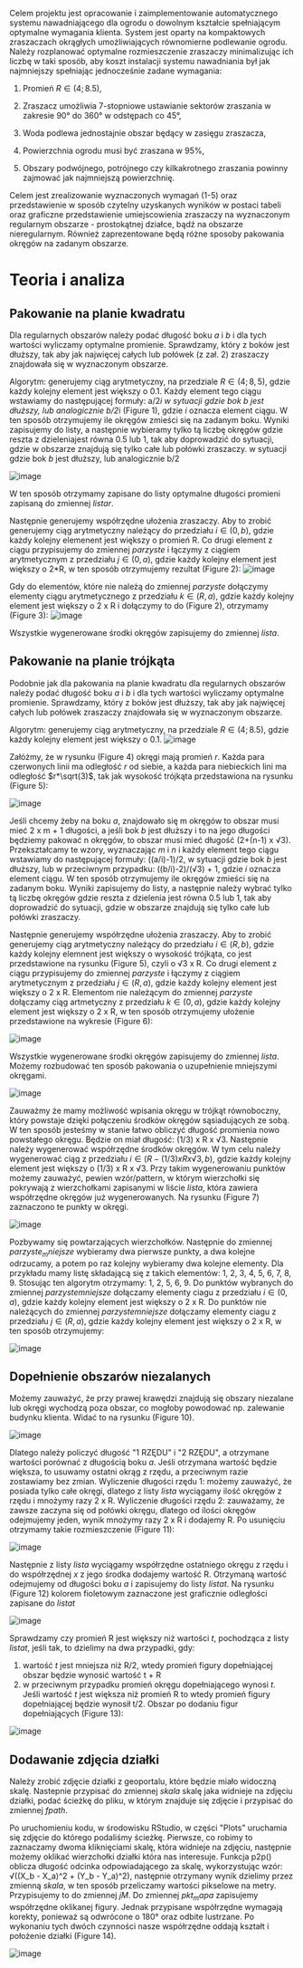 Celem projektu jest opracowanie i zaimplementowanie automatycznego systemu nawadniającego dla ogrodu o dowolnym kształcie spełniającym optymalne wymagania klienta. System jest oparty na kompaktowych zraszaczach okrągłych umożliwiających równomierne podlewanie ogrodu. Należy rozplanować optymalne rozmieszczenie zraszaczy minimalizując ich liczbę w taki sposób, aby koszt instalacji systemu nawadniania był jak najmniejszy spełniając jednocześnie zadane wymagania: 

  1. Promień $R \in(4; 8.5)$,
  
  2. Zraszacz umożliwia 7-stopniowe ustawianie sektorów zraszania w zakresie 90° do 360° w odstępach co 45°,
  
  3. Woda podlewa jednostajnie obszar będący w zasięgu zraszacza,
  
  4. Powierzchnia ogrodu musi być zraszana w 95%,
  
  5. Obszary podwójnego, potrójnego czy kilkakrotnego zraszania powinny zajmować jak najmniejszą powierzchnię.

Celem jest zrealizowanie wyznaczonych wymagań (1-5) oraz przedstawienie w sposób czytelny uzyskanych wyników w postaci tabeli oraz graficzne przedstawienie umiejscowienia zraszaczy na wyznaczonym regularnym obszarze - prostokątnej działce, bądź na obszarze nieregularnym. Również zaprezentowane będą różne sposoby pakowania okręgów na zadanym obszarze.  


# Teoria i analiza
## Pakowanie na planie kwadratu
Dla regularnych obszarów należy podać długość boku $a$ i $b$ i dla tych wartości wyliczamy optymalne promienie. Sprawdzamy, który z boków jest dłuższy, tak aby jak najwięcej całych lub połówek (z zał. 2) zraszaczy znajdowała się w wyznaczonym obszarze. 

Algorytm: generujemy ciąg arytmetyczny, na przedziale $R \in(4; 8,5)$, gdzie każdy kolejny element jest większy o $0.1$. Każdy element tego ciągu wstawiamy do następującej formuły: a/2*i w sytuacji gdzie bok b jest dłuższy, lub analogicznie b/2*i (Figure 1), gdzie $i$ oznacza element ciągu. W ten sposób otrzymujemy ile okręgów zmieści się na zadanym boku. Wyniki zapisujemy do listy, a następnie wybieramy tylko tą liczbę okręgów gdzie reszta z dzieleniajest równa 0.5 lub 1, tak aby doprowadzić do sytuacji, gdzie w obszarze znajdują się tylko całe lub połówki zraszaczy. w sytuacji gdzie bok $b$ jest dłuższy, lub analogicznie b/2

![image](https://user-images.githubusercontent.com/105323115/194773053-973253dd-993d-425a-9500-ad3a8a899ed5.png)

W ten sposób otrzymamy zapisane do listy optymalne długości promieni zapisaną do zmiennej $lista r$. 

Następnie generujemy współrzędne ułożenia zraszaczy. Aby to zrobić generujemy ciąg arytmetyczny należący do przedziału $i \in(0, b)$, gdzie każdy kolejny elemenent jest większy o promień R. Co drugi element z ciągu przypisujemy do zmiennej $parzyste$ i łączymy z ciągiem arytmetycznym z przedziału $j \in(0, a)$, gdzie każdy kolejny element jest większy o 2*R, w ten sposób otrzymujemy rezultat (Figure 2): 
![image](https://user-images.githubusercontent.com/105323115/194773193-f0f1779f-666d-4bf1-a5a4-a4c5ad79e8c0.png)

Gdy do elementów, które nie należą do zmiennej $parzyste$ dołączymy elementy ciągu arytmetycznego z przedziału $k \in(R, a)$, gdzie każdy kolejny element jest większy o 2 x R i dołączymy to do (Figure 2), otrzymamy (Figure 3):
![image](https://user-images.githubusercontent.com/105323115/194773256-d743741e-0b16-4874-8213-acb3969b7a4e.png)

Wszystkie wygenerowane środki okręgów zapisujemy do zmiennej $lista$.

## Pakowanie na planie trójkąta
Podobnie jak dla pakowania na planie kwadratu dla regularnych obszarów należy podać długość boku $a$ i $b$ i dla tych wartości wyliczamy optymalne promienie. Sprawdzamy, który z boków jest dłuższy, tak aby jak najwięcej całych lub połówek zraszaczy znajdowała się w wyznaczonym obszarze. 

Algorytm: generujemy ciąg arytmetyczny, na przedziale $R \in(4; 8.5)$, gdzie każdy kolejny element jest większy o $0.1$. 
![image](https://user-images.githubusercontent.com/105323115/194773339-97e9ca0e-4aab-4ef2-94b9-3e620c9210d4.png)

Załóżmy, że w rysunku (Figure 4) okręgi mają promień $r$. Każda para czerwonych linii ma odległość $r$ od siebie, a każda para niebieckich lini ma odległość $r*\sqrt(3)$, tak jak wysokość trójkąta przedstawiona na rysunku (Figure 5):

![image](https://user-images.githubusercontent.com/105323115/194773385-893b927a-34ee-4def-9b2d-81cf6ae4e311.png)

Jeśli chcemy żeby na boku $a$, znajdowało się m okręgów to obszar musi mieć 2 x m + 1 długości, a jeśli bok $b$ jest dłuższy i to na jego długości będziemy pakować n okręgów, to obszar musi mieć długość (2+(n-1) x √3). Przekształcamy te wzory, wyznaczając $m$ i $n$ i każdy element tego ciągu wstawiamy do następującej formuły: ((a/i)-1)/2, w sytuacji gdzie bok $b$ jest dłuższy, lub w przeciwnym przypadku: ((b/i)-2)/(√3) + 1, gdzie $i$ oznacza element ciągu. W ten sposób otrzymujemy ile okręgów zmieści się na zadanym boku. Wyniki zapisujemy do listy, a następnie należy wybrać tylko tą liczbę okręgów gdzie reszta z dzielenia jest równa 0.5 lub 1, tak aby doprowadzić do sytuacji, gdzie w obszarze znajdują się tylko całe lub połówki zraszaczy.

Następnie generujemy współrzędne ułożenia zraszaczy. Aby to zrobić generujemy ciąg arytmetyczny należący do przedziału $i \in(R, b)$, gdzie każdy kolejny elemnent jest większy o wysokość trójkąta, co jest przedstawione na rysunku (Figure 5), czyli o √3 x R. Co drugi element z ciągu przypisujemy do zmiennej $parzyste$ i łączymy z ciągiem arytmetycznym z przedziału $j \in(R, a)$, gdzie każdy kolejny element jest większy o 2 x R. Elementom nie należącym do zmiennej $parzyste$ dołączamy ciąg artmetyczny z przedziału $k \in(0, a)$, gdzie każdy kolejny element jest większy o 2 x R, w ten sposób otrzymujemy ułożenie przedstawione na wykresie (Figure 6): 

![image](https://user-images.githubusercontent.com/105323115/194774173-16f91e19-9170-484c-83ea-71bd377d80a7.png)

Wszystkie wygenerowane środki okręgów zapisujemy do zmiennej $lista$.
Możemy rozbudować ten sposób pakowania o uzupełnienie mniejszymi okręgami.

![image](https://user-images.githubusercontent.com/105323115/194774281-e2c05e35-a77c-4eb7-87d9-5b8cb52b76d5.png)

Zauważmy że mamy możliwość wpisania okręgu w trójkąt równoboczny, który powstaje dzięki połączeniu środków okręgów sąsiadujących ze sobą. W ten sposób jesteśmy w stanie łatwo obliczyć długość promienia nowo powstałego okręgu. Będzie on miał długość: (1/3) x R x √3. Następnie należy wygenerować współrzędne środków okręgów. W tym celu należy wygenerować ciąg z przedziału $i \in(R - (1/3) x R x √3, b)$, gdzie każdy kolejny element jest większy o (1/3) x R x √3. Przy takim wygenerowaniu punktów możemy zauważyć, pewien wzór/pattern, w którym wierzchołki się pokrywają z wierzchołkami zapisanymi w liście $lista$, która zawiera współrzędne okręgów już wygenerowanych. Na rysunku (Figure 7) zaznaczono te punkty w okręgi.

![image](https://user-images.githubusercontent.com/105323115/194774450-5151b55a-a4e1-469f-9288-7a9873e41e02.png)

Pozbywamy się powtarzających wierzchołków. Następnie do zmiennej $parzyste_ mniejsze$ wybieramy dwa pierwsze punkty, a dwa kolejne odrzucamy, a potem po raz kolejny wybieramy dwa kolejne elementy.
Dla przykładu mamy listę składającą się z takich elementów: 1, 2, 3, 4, 5, 6, 7, 8, 9.
Stosując ten algorytm otrzymamy: 1, 2, 5, 6, 9.
Do punktów wybranych do zmiennej $parzyste mniejsze$ dołączamy elementy ciagu z przedziału $i \in(0, a)$, gdzie każdy kolejny element jest większy o 2 x R. Do punktów nie należących do zmiennej $parzyste mniejsze$ dołączamy elementy ciagu z przedziału $j \in(R, a)$, gdzie każdy kolejny element jest większy o 2 x R, w ten sposób otrzymujemy: 

![image](https://user-images.githubusercontent.com/105323115/194774515-1090888e-0852-4614-88e1-19afcdfffc65.png)

## Dopełnienie obszarów niezalanych
Możemy zauważyć, że przy prawej krawędzi znajdują się obszary niezalane lub okręgi wychodzą poza obszar, co mogłoby powodować np. zalewanie budynku klienta. Widać to na rysunku (Figure 10).

![image](https://user-images.githubusercontent.com/105323115/194774584-0efebdf0-0d52-447b-b61a-4c95d749414b.png)

Dlatego należy policzyć długość "1 RZĘDU" i "2 RZĘDU", a otrzymane wartości porównać z długością boku $a$. Jeśli otrzymana wartość będzie większa, to usuwamy ostatni okrąg z rzędu, a przeciwnym razie zostawiamy bez zmian. 
Wyliczenie długości rzędu 1: możemy zauważyć, że posiada tylko całe okręgi, dlatego z listy $lista$ wyciągamy ilość okręgów z rzędu i mnożymy razy 2 x R. 
Wyliczenie długości rzędu 2: zauważamy, że zawsze zaczyna się od połówki okręgu, dlatego od ilości okręgów odejmujemy jeden, wynik mnożymy razy 2 x R i dodajemy R. Po usunięciu otrzymamy takie rozmieszczenie (Figure 11):

![image](https://user-images.githubusercontent.com/105323115/194774685-cb7a8248-1e63-48c5-8a6e-3c27bb03f134.png)

Następnie z listy $lista$ wyciągamy współrzędne ostatniego okręgu z rzędu i do współrzędnej $x$ z jego środka dodajemy wartość R. Otrzymaną wartość odejmujemy od długości boku $a$ i zapisujemy do listy $lista t$. Na rysunku (Figure 12) kolorem fioletowym zaznaczone jest graficznie odległości zapisane do $lista t$

![image](https://user-images.githubusercontent.com/105323115/194774736-4364965f-92bb-44a2-9ebe-ac8a1506136e.png)

Sprawdzamy czy promień R jest większy niż wartości $t$, pochodząca z listy $lista t$, jeśli tak, to dzielimy na dwa przypadki, gdy:
   1. wartość $t$ jest mniejsza niż R/2, wtedy promień figury dopełniającej obszar będzie wynosić wartość t + R
   2. w przeciwnym przypadku promień okręgu dopełniającego wynosi $t$.
Jeśli wartość $t$ jest większa niż promień R to wtedy promień figury dopełniającej będzie wynosił t/2.
Obszar po dodaniu figur dopełniających (Figure 13):

![image](https://user-images.githubusercontent.com/105323115/194774785-ec1acfbb-cc9a-474a-ad34-6c3320cd7d33.png)

## Dodawanie zdjęcia działki
Należy zrobić zdjęcie działki z geoportalu, które będzie miało widoczną skalę. Nastepnie przypisać do zmiennej $skala$ skalę jaka widnieje na zdjęciu działki, podać ścieżkę do pliku, w którym znajduje się zdjęcie i przypisać do zmiennej $fpath$. 

Po uruchomieniu kodu, w środowisku RStudio, w części "Plots" uruchamia się zdjęcie do którego podaliśmy ścieżkę. Pierwsze, co robimy to zaznaczamy dwoma kliknięciami skalę, która widnieje na zdjęciu, następnie możemy oklikać wierzchołki działki która nas interesuje. Funkcja p2p() oblicza długość odcinka odpowiadającego za skalę, wykorzystując wzór: √((X_b - X_a)^2 + (Y_b - Y_a)^2), następnie otrzymany wynik dzielimy przez zmienną $skala$, w ten sposób przeliczamy wartości pikselowe na metry. Przypisujemy to do zmiennej $jM$. Do zmiennej $pkt_mapa$ zapisujemy współrzędne oklikanej figury. Jednak przypisane współrzędne wymagają korekty, ponieważ są odwrócone o 180° oraz odbite lustrzane. Po wykonaniu tych dwóch czynności nasze współrzędne oddają kształt i położenie działki (Figure 14). 

![image](https://user-images.githubusercontent.com/105323115/194774918-e8e812a9-bfb0-4f51-b012-44b5e77589b9.png)









